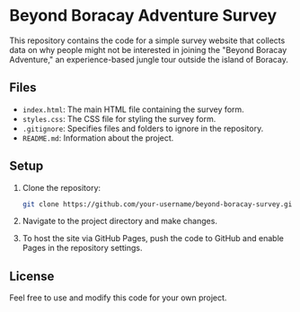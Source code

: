 # Beyond Boracay Adventure Survey

This repository contains the code for a simple survey website that collects data on why people might not be interested in joining the "Beyond Boracay Adventure," an experience-based jungle tour outside the island of Boracay.

## Files

- `index.html`: The main HTML file containing the survey form.
- `styles.css`: The CSS file for styling the survey form.
- `.gitignore`: Specifies files and folders to ignore in the repository.
- `README.md`: Information about the project.

## Setup

1. Clone the repository:
   ```bash
   git clone https://github.com/your-username/beyond-boracay-survey.git
   ```

2. Navigate to the project directory and make changes.

3. To host the site via GitHub Pages, push the code to GitHub and enable Pages in the repository settings.

## License

Feel free to use and modify this code for your own project.
